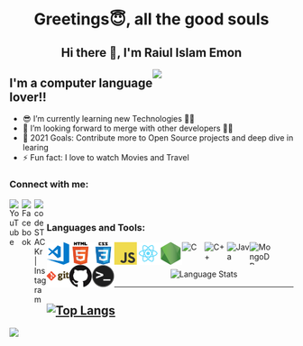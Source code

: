 <h1 align="center">Greetings😇, all the good souls </h1>

<h2 align="center">Hi there 👋, I'm Raiul Islam Emon </h2> 
<img width="250" align="right" src="/images/coder.gif"></a>


## I'm a computer language lover!!

- 😎 I’m currently learning new Technologies  👨‍💻
- 👯 I’m looking forward to merge with other developers 🤜🤛
- 🥅 2021 Goals: Contribute more to Open Source projects and deep dive in learing 
- ⚡ Fun fact: I love to watch Movies and Travel 

### Connect with me:

[<img align="left" alt="YouTube" width="22px" src="https://cdn.jsdelivr.net/npm/simple-icons@v3/icons/youtube.svg" />][youtube]
[<img align="left" alt="Facebook" width="22px" src="https://cdn.jsdelivr.net/npm/simple-icons@3.13.0/icons/facebook.svg" />][facebook]
[<img align="left" alt="codeSTACKr | Instagram" width="22px" src="https://cdn.jsdelivr.net/npm/simple-icons@v3/icons/instagram.svg" />][instagram]

<br />

### Languages and Tools:

[<img align="left" alt="Visual Studio Code" width="40px" height="40px" src="https://raw.githubusercontent.com/github/explore/80688e429a7d4ef2fca1e82350fe8e3517d3494d/topics/visual-studio-code/visual-studio-code.png" />][github]
[<img align="left" alt="HTML5" width="40px" height="40px" src="https://raw.githubusercontent.com/github/explore/80688e429a7d4ef2fca1e82350fe8e3517d3494d/topics/html/html.png" />][github]
[<img align="left" alt="CSS3" width="40px" height="40px" src="https://raw.githubusercontent.com/github/explore/80688e429a7d4ef2fca1e82350fe8e3517d3494d/topics/css/css.png" />][github]
[<img align="left" alt="JavaScript" width="40px" height="40px" src="https://raw.githubusercontent.com/github/explore/80688e429a7d4ef2fca1e82350fe8e3517d3494d/topics/javascript/javascript.png" />][github]
[<img align="left" alt="React" width="40px" height="40px" src="https://raw.githubusercontent.com/github/explore/80688e429a7d4ef2fca1e82350fe8e3517d3494d/topics/react/react.png" />][github]
[<img align="left" alt="Node.js" width="40px" height="40px" src="https://raw.githubusercontent.com/github/explore/80688e429a7d4ef2fca1e82350fe8e3517d3494d/topics/nodejs/nodejs.png" />][github]
[<img align="left" alt="C" width="40px" height="40px" src="https://github.com/abranhe/programming-languages-logos/blob/master/src/c/c_48x48.png" />][github]
[<img align="left" alt="C++" width="40px" height="40px" src="https://github.com/abranhe/programming-languages-logos/blob/master/src/cpp/cpp_48x48.png" />][github]
[<img align="left" alt="Java" width="40px" height="40px" src="https://github.com/abranhe/programming-languages-logos/blob/master/src/java/java_48x48.png" />][github]
[<img align="left" alt="MongoDB" width="40px" height="40px" src="https://github.com/mongodb-js/leaf/blob/master/dist/mongodb-leaf_32x32.png" />][github]
[<img align="left" alt="Git" width="40px" height="40px" src="https://raw.githubusercontent.com/github/explore/80688e429a7d4ef2fca1e82350fe8e3517d3494d/topics/git/git.png" />][github]
[<img align="left" alt="GitHub" width="40px" height="40px" src="https://raw.githubusercontent.com/github/explore/78df643247d429f6cc873026c0622819ad797942/topics/github/github.png" />][github]
[<img align="left" alt="Terminal" width="40px" height="40px" src="https://raw.githubusercontent.com/github/explore/80688e429a7d4ef2fca1e82350fe8e3517d3494d/topics/terminal/terminal.png" />][github]

<br />
<br />

<p align="center"> <img  alt="Language Stats" src="https://github-readme-stats.vercel.app/api/top-langs/?username=R-emon&layout=compact&theme=vue-dark" />

---

[![Top Langs](https://github-readme-stats.vercel.app/api?username=R-emon&show_icons=true&hide_border=true&theme=tokyonight)](https://github.com/R-emon)
---
![](https://komarev.com/ghpvc/?username=R-emon&color=blue)


[facebook]: https://www.facebook.com/esaam.d.e/
[youtube]: https://www.youtube.com/channel/UCkKw0bC_NKg1RaUJ8KGYRTA
[instagram]: https://www.instagram.com/emon_rabiul/
[github]: https://github.com/R-emon 
